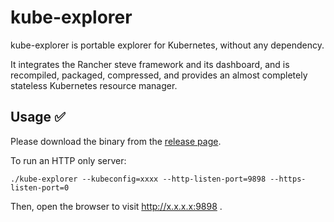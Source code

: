 # kube-explorer

kube-explorer is portable explorer for Kubernetes, without any dependency.

It integrates the Rancher steve framework and its dashboard, and is recompiled, packaged, compressed, and provides an almost completely stateless Kubernetes resource manager.

## Usage ✅

Please download the binary from the [release page](https://github.com/niusmallnan/kube-explorer/releases).

To run an HTTP only server:

```
./kube-explorer --kubeconfig=xxxx --http-listen-port=9898 --https-listen-port=0
```

Then, open the browser to visit http://x.x.x.x:9898 .

